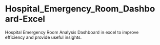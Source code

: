 # Hospital_Emergency_Room_Dashboard-Excel
Hospital Emergency Room Analysis  Dashboard in excel to improve efficiency and provide useful insights.
